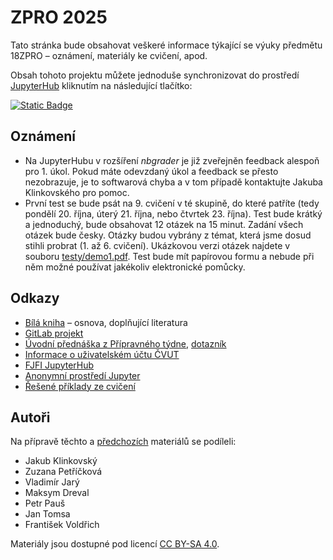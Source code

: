 # ZPRO 2025

Tato stránka bude obsahovat veškeré informace týkající se výuky předmětu 18ZPRO – oznámení, materiály ke cvičení, apod.

Obsah tohoto projektu můžete jednoduše synchronizovat do prostředí [JupyterHub](https://jupyter.fjfi.cvut.cz/) kliknutím na následující tlačítko:

[![Static Badge](https://img.shields.io/badge/Synchronizovat%20na%20JupyterHub-08c?logo=jupyter&labelColor=white&color=08c)](
https://jupyter.fjfi.cvut.cz/hub/user-redirect/git-pull?repo=https%3A%2F%2Fgitlab.fjfi.cvut.cz%2Fksi%2Fzpro-2025-public.git&urlpath=lab%2Ftree%2Fzpro-2025-public.git%2FREADME.md&branch=main)

## Oznámení

- Na JupyterHubu v rozšíření *nbgrader* je již zveřejněn feedback alespoň pro 1. úkol.
  Pokud máte odevzdaný úkol a feedback se přesto nezobrazuje, je to softwarová chyba a v tom případě kontaktujte Jakuba Klinkovského pro pomoc.
- První test se bude psát na 9. cvičení v té skupině, do které patříte (tedy pondělí 20. října, úterý 21. října, nebo čtvrtek 23. října).
  Test bude krátký a jednoduchý, bude obsahovat 12 otázek na 15 minut.
  Zadání všech otázek bude česky. Otázky budou vybrány z témat, která jsme dosud stihli probrat (1. až 6. cvičení).
  Ukázkovou verzi otázek najdete v souboru [testy/demo1.pdf](testy/demo1.pdf).
  Test bude mít papírovou formu a nebude při něm možné používat jakékoliv elektronické pomůcky.

## Odkazy

- [Bílá kniha](https://bilakniha.cvut.cz/cs/predmet11274505.html) – osnova, doplňující literatura
- [GitLab projekt](https://gitlab.fjfi.cvut.cz/ksi/zpro-2024-public)
- [Úvodní přednáška z Přípravného týdne](00_PT.pdf), [dotazník](https://tinyurl.com/zpro2025)
- [Informace o uživatelském účtu ČVUT](https://it.fjfi.cvut.cz/navody/uzivatelsky-ucet/ucet-cvut)
- [FJFI JupyterHub](https://jupyter.fjfi.cvut.cz/)
- [Anonymní prostředí Jupyter](https://jupyter.org/try-jupyter)
- [Řešené příklady ze cvičení](https://gitlab.fjfi.cvut.cz/ksi/zpro-2025-resene-priklady)

## Autoři

Na přípravě těchto a [předchozích](https://gitlab.fjfi.cvut.cz/ksi/zpro-2023-public) materiálů se podíleli:

- Jakub Klinkovský
- Zuzana Petříčková
- Vladimír Jarý
- Maksym Dreval
- Petr Pauš
- Jan Tomsa
- František Voldřich

Materiály jsou dostupné pod licencí [CC BY-SA 4.0](https://creativecommons.org/licenses/by-sa/4.0/).
